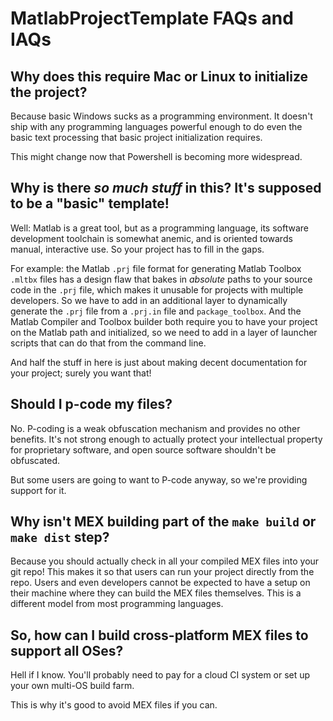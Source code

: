 # MatlabProjectTemplate FAQs and IAQs

## Why does this require Mac or Linux to initialize the project?

Because basic Windows sucks as a programming environment. It doesn't ship with any programming languages powerful enough to do even the basic text processing that basic project initialization requires.

This might change now that Powershell is becoming more widespread.

## Why is there _so much stuff_ in this? It's supposed to be a "basic" template!

Well: Matlab is a great tool, but as a programming language, its software development toolchain is somewhat anemic, and is oriented towards manual, interactive use. So your project has to fill in the gaps.

For example: the Matlab `.prj` file format for generating Matlab Toolbox `.mltbx` files has a design flaw that bakes in _absolute_ paths to your source code in the `.prj` file, which makes it unusable for projects with multiple developers. So we have to add in an additional layer to dynamically generate the `.prj` file from a `.prj.in` file and `package_toolbox`. And the Matlab Compiler and Toolbox builder both require you to have your project on the Matlab path and initialized, so we need to add in a layer of launcher scripts that can do that from the command line.

And half the stuff in here is just about making decent documentation for your project; surely you want that!

## Should I p-code my files?

No. P-coding is a weak obfuscation mechanism and provides no other benefits. It's not strong enough to actually protect your intellectual property for proprietary software, and open source software shouldn't be obfuscated.

But some users are going to want to P-code anyway, so we're providing support for it.

## Why isn't MEX building part of the `make build` or `make dist` step?

Because you should actually check in all your compiled MEX files into your git repo! This makes it so that users can run your project directly from the repo. Users and even developers cannot be expected to have a setup on their machine where they can build the MEX files themselves. This is a different model from most programming languages.

## So, how can I build cross-platform MEX files to support all OSes?

Hell if I know. You'll probably need to pay for a cloud CI system or set up your own multi-OS build farm.

This is why it's good to avoid MEX files if you can.
